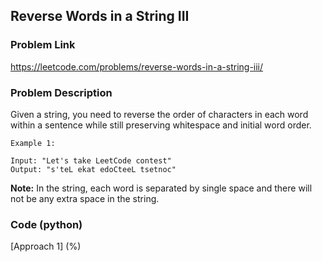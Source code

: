 ## Reverse Words in a String III

### Problem Link

https://leetcode.com/problems/reverse-words-in-a-string-iii/

### Problem Description 

Given a string, you need to reverse the order of characters in each word within a sentence while still preserving whitespace and initial word order.

```
Example 1:

Input: "Let's take LeetCode contest"
Output: "s'teL ekat edoCteeL tsetnoc"

```

**Note:** In the string, each word is separated by single space and there will not be any extra space in the string.

### Code (python)

[Approach 1] (%)

```python

```